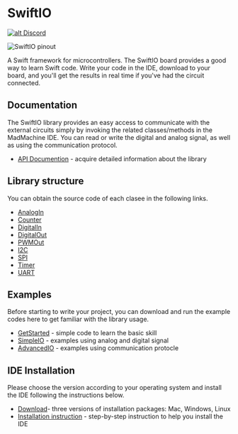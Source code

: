 # SwiftIO

[![alt Discord](https://img.shields.io/discord/592743353049808899 "Discord")](https://madmachine.io/discord)

![SwiftIO pinout](https://github.com/madmachineio/SwiftIO/raw/master/images/swiftio_pinout.png)

A Swift framework for microcontrollers. The SwiftIO board provides a good way to learn Swift code. Write your code in the IDE, download to your board, and you'll get the results in real time if you've had the circuit connected.


## Documentation

The SwiftIO library provides an easy access to communicate with the external circuits simply by invoking the related classes/methods in the MadMachine IDE. You can read or write the digital and analog signal, as well as using the communication protocol.

* [API Documention](https://madmachineio.github.io/SwiftIO/) - acquire detailed information about the library 


## Library structure

You can obtain the source code of each clasee in the following links.
* [AnalogIn](https://github.com/madmachineio/SwiftIO/blob/master/Sources/SwiftIO/AnalogIn.swift)
* [Counter](https://github.com/madmachineio/SwiftIO/blob/master/Sources/SwiftIO/Counter.swift)
* [DigitalIn](https://github.com/madmachineio/SwiftIO/blob/master/Sources/SwiftIO/DigitalIn.swift)
* [DigitalOut](https://github.com/madmachineio/SwiftIO/blob/master/Sources/SwiftIO/DigitalOut.swift)
* [PWMOut](https://github.com/madmachineio/SwiftIO/blob/master/Sources/SwiftIO/PWMOut.swift)
* [I2C](https://github.com/madmachineio/SwiftIO/blob/master/Sources/SwiftIO/I2C.swift)
* [SPI](https://github.com/madmachineio/SwiftIO/blob/master/Sources/SwiftIO/SPI.swift)
* [Timer](https://github.com/madmachineio/SwiftIO/blob/master/Sources/SwiftIO/Timer.swift)
* [UART](https://github.com/madmachineio/SwiftIO/blob/master/Sources/SwiftIO/UART.swift)


## Examples

Before starting to write your project, you can download and run the example codes here to get familiar with the library usage.

* [GetStarted](https://github.com/madmachineio/Examples/tree/master/GetStarted) - simple code to learn the basic skill
* [SimpleIO](https://github.com/madmachineio/Examples/tree/master/SimpleIO) - examples using analog and digital signal
* [AdvancedIO](https://github.com/madmachineio/Examples/tree/master/AdvancedIO/SHT3x) - examples using communication protocle


## IDE Installation

Please choose the version according to your operating system and install the IDE following the instructions below.

* [Download](https://www.madmachine.io/downloads)- three versions of installation packages: Mac, Windows, Linux 
* [Installation instruction](https://www.madmachine.io/blog/categories/swiftio) - step-by-step instruction to help you install the IDE
